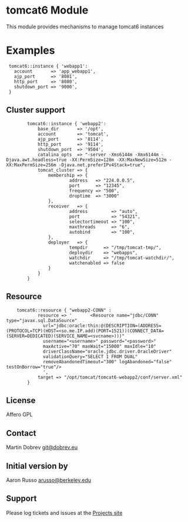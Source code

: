# tomcat6 Module #

This module provides mechanisms to manage tomcat6 instances

# Examples #

```puppet
 tomcat6::instance { 'webapp1':
   account       => 'app_webapp1',
   ajp_port      => '8081',
   http_port     => '8080',
   shutdown_port => '9000',
 }
```

## Cluster support ##

```puppet
        tomcat6::instance { 'webapp2':
            base_dir       => '/opt',
            account        => 'tomcat',
            ajp_port       => '8114',
            http_port      => '9114',
            shutdown_port  => '9504',
            catalina_opts  => "-server -Xms6144m -Xmx6144m -Djava.awt.headless=true -XX:PermSize=128m -XX:MaxNewSize=512m -XX:MaxPermSize=256m -Djava.net.preferIPv4Stack=true",
            tomcat_cluster => {
                membership => {
                        address   => "224.0.0.5",
                        port      => "12345",
                        frequency => "500",
                        droptime  => "3000"
                },
                receiver   => {
                        address         => "auto",
                        port            => "54321",
                        selectortimeout => "100",
                        maxthreads      => "6",
                        autobind        => "100",
                },
                deployer   => {
                        tempdir      => "/tmp/tomcat-tmp/",
                        deploydir    => "webapps",
                        watchdir     => "/tmp/tomcat-watchdir/",
                        watchenabled => false
                }
            }
        }
```

## Resource ##

```puppet
	tomcat6::resource { "webapp2-CONN" :
            resource => '       <Resource name="jdbc/CONN" type="javax.sql.DataSource"
              url="jdbc:oracle:thin:@(DESCRIPTION=(ADDRESS=(PROTOCOL=TCP)(HOST=<so.me.IP.add)(PORT=1521))(CONNECT_DATA=(SERVER=DEDICATED)(SERVICE_NAME=<svcname>)))"
              username="<username>" password="<password>"
              maxActive="70" maxWait="15000" maxIdle="10"
              driverClassName="oracle.jdbc.driver.OracleDriver"
              validationQuery="SELECT 1 FROM DUAL"
              removeAbandonedTimeout="300" logAbandoned="false" testOnBorrow="true"/>
              ',
            target => "/opt/tomcat/tomcat6-webapp2/conf/server.xml"
        } 
```

License
-------

Affero GPL

Contact
-------

Martin Dobrev <git@dobrev.eu>

Initial version by
------------------

Aaron Russo <arusso@berkeley.edu>

Support
-------

Please log tickets and issues at the
[Projects site](https://github.com/mclueppers/puppet-tomcat6/issues/)
